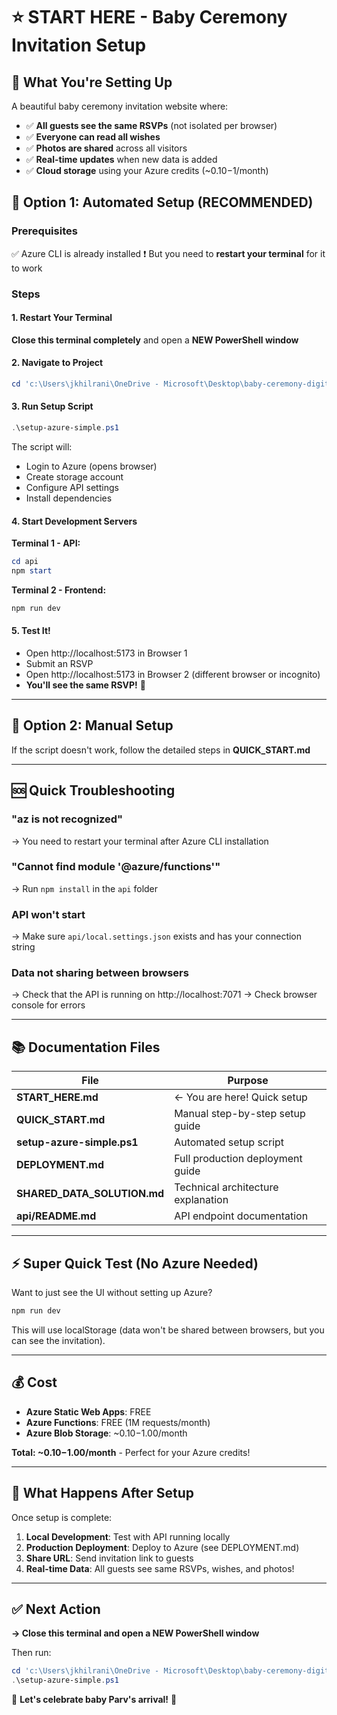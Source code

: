 # ⭐ START HERE - Baby Ceremony Invitation Setup

## 🎯 What You're Setting Up

A beautiful baby ceremony invitation website where:
- ✅ **All guests see the same RSVPs** (not isolated per browser)
- ✅ **Everyone can read all wishes** 
- ✅ **Photos are shared** across all visitors
- ✅ **Real-time updates** when new data is added
- ✅ **Cloud storage** using your Azure credits (~$0.10-$1/month)

## 🚀 Option 1: Automated Setup (RECOMMENDED)

### Prerequisites
✅ Azure CLI is already installed
❗ But you need to **restart your terminal** for it to work

### Steps

#### 1. Restart Your Terminal
**Close this terminal completely** and open a **NEW PowerShell window**

#### 2. Navigate to Project
```powershell
cd 'c:\Users\jkhilrani\OneDrive - Microsoft\Desktop\baby-ceremony-digita'
```

#### 3. Run Setup Script
```powershell
.\setup-azure-simple.ps1
```

The script will:
- Login to Azure (opens browser)
- Create storage account
- Configure API settings
- Install dependencies

#### 4. Start Development Servers

**Terminal 1 - API:**
```powershell
cd api
npm start
```

**Terminal 2 - Frontend:**
```powershell
npm run dev
```

#### 5. Test It!
- Open http://localhost:5173 in Browser 1
- Submit an RSVP
- Open http://localhost:5173 in Browser 2 (different browser or incognito)
- **You'll see the same RSVP!** 🎉

---

## 📖 Option 2: Manual Setup

If the script doesn't work, follow the detailed steps in **QUICK_START.md**

---

## 🆘 Quick Troubleshooting

### "az is not recognized"
→ You need to restart your terminal after Azure CLI installation

### "Cannot find module '@azure/functions'"
→ Run `npm install` in the `api` folder

### API won't start
→ Make sure `api/local.settings.json` exists and has your connection string

### Data not sharing between browsers
→ Check that the API is running on http://localhost:7071
→ Check browser console for errors

---

## 📚 Documentation Files

| File | Purpose |
|------|---------|
| **START_HERE.md** | ← You are here! Quick setup |
| **QUICK_START.md** | Manual step-by-step setup guide |
| **setup-azure-simple.ps1** | Automated setup script |
| **DEPLOYMENT.md** | Full production deployment guide |
| **SHARED_DATA_SOLUTION.md** | Technical architecture explanation |
| **api/README.md** | API endpoint documentation |

---

## ⚡ Super Quick Test (No Azure Needed)

Want to just see the UI without setting up Azure?

```powershell
npm run dev
```

This will use localStorage (data won't be shared between browsers, but you can see the invitation).

---

## 💰 Cost

- **Azure Static Web Apps**: FREE
- **Azure Functions**: FREE (1M requests/month)
- **Azure Blob Storage**: ~$0.10-$1.00/month

**Total: ~$0.10-$1.00/month** - Perfect for your Azure credits!

---

## 🎊 What Happens After Setup

Once setup is complete:

1. **Local Development**: Test with API running locally
2. **Production Deployment**: Deploy to Azure (see DEPLOYMENT.md)
3. **Share URL**: Send invitation link to guests
4. **Real-time Data**: All guests see same RSVPs, wishes, and photos!

---

## ✅ Next Action

**→ Close this terminal and open a NEW PowerShell window**

Then run:
```powershell
cd 'c:\Users\jkhilrani\OneDrive - Microsoft\Desktop\baby-ceremony-digita'
.\setup-azure-simple.ps1
```

🎉 **Let's celebrate baby Parv's arrival!** 👶
